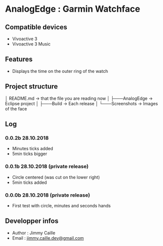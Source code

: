 # AnalogEdge : Garmin Watchface

## Compatible devices
* Vivoactive 3
* Vivoactive 3 Music

## Features
* Displays the time on the outer ring of the watch

## Project structure
│   README.md      -> that the file you are reading now
│
├───AnalogEdge     -> Eclipse project
│
├───Build          -> Each release
│
└───Screenshots    -> Images of the face


## Log
### 0.0.2b 28.10.2018
* Minutes ticks added
* 5min ticks bigger

### 0.0.1b 28.10.2018 (private release) 
* Circle centered (was cut on the lower right)
* 5min ticks added

### 0.0.0b 28.10.2018 (private release)
* First test with circle, minutes and seconds hands

## Developper infos
- Author : Jimmy Caille
- Email  : jimmy.caille.dev@gmail.com